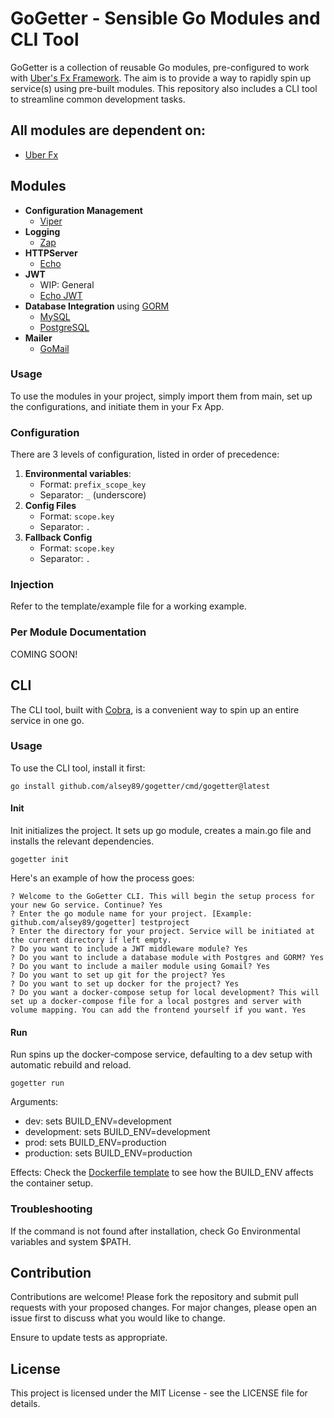 # GoGetter - Sensible Go Modules and CLI Tool

GoGetter is a collection of reusable Go modules, pre-configured to work with [Uber's Fx Framework](https://github.com/uber-go/fx). The aim is to provide a way to rapidly spin up service(s) using pre-built modules. This repository also includes a CLI tool to streamline common development tasks.

## All modules are dependent on:

- [Uber Fx](https://github.com/uber-go/fx)

## Modules

- **Configuration Management**
  - [Viper](https://github.com/spf13/viper)
- **Logging**
  - [Zap](https://github.com/uber-go/zap)
- **HTTPServer**
  - [Echo](https://echo.labstack.com/)
- **JWT**
  - WIP: General
  - [Echo JWT](https://echo.labstack.com/)
- **Database Integration** using [GORM](https://gorm.io/index.html)
  - [MySQL](https://www.mysql.com/)
  - [PostgreSQL](https://www.postgresql.org/)
- **Mailer**
  - [GoMail](https://github.com/go-gomail/gomail)

### Usage

To use the modules in your project, simply import them from main, set up the configurations, and initiate them in your Fx App.

### Configuration

There are 3 levels of configuration, listed in order of precedence:

1. **Environmental variables**:
   - Format: `prefix_scope_key`
   - Separator: `_` (underscore)
2. **Config Files**
   - Format: `scope.key`
   - Separator: `.`
3. **Fallback Config**
   - Format: `scope.key`
   - Separator: `.`

### Injection

Refer to the template/example file for a working example.

### Per Module Documentation

COMING SOON!

## CLI

The CLI tool, built with [Cobra](https://github.com/spf13/cobra), is a convenient way to spin up an entire service in one go.

### Usage

To use the CLI tool, install it first:

```
go install github.com/alsey89/gogetter/cmd/gogetter@latest
```

#### Init

Init initializes the project. It sets up go module, creates a main.go file and installs the relevant dependencies.

```
gogetter init
```

Here's an example of how the process goes:

```
? Welcome to the GoGetter CLI. This will begin the setup process for your new Go service. Continue? Yes
? Enter the go module name for your project. [Example: github.com/alsey89/gogetter] testproject
? Enter the directory for your project. Service will be initiated at the current directory if left empty.
? Do you want to include a JWT middleware module? Yes
? Do you want to include a database module with Postgres and GORM? Yes
? Do you want to include a mailer module using Gomail? Yes
? Do you want to set up git for the project? Yes
? Do you want to set up docker for the project? Yes
? Do you want a docker-compose setup for local development? This will set up a docker-compose file for a local postgres and server with volume mapping. You can add the frontend yourself if you want. Yes
```

#### Run

Run spins up the docker-compose service, defaulting to a dev setup with automatic rebuild and reload.

```
gogetter run
```

Arguments:

- dev: sets BUILD_ENV=development
- development: sets BUILD_ENV=development
- prod: sets BUILD_ENV=production
- production: sets BUILD_ENV=production

Effects:
Check the [Dockerfile template](./cmd/templates/Dockerfile.tpl) to see how the BUILD_ENV affects the container setup.

### Troubleshooting

If the command is not found after installation, check Go Environmental variables and system $PATH.

## Contribution

Contributions are welcome! Please fork the repository and submit pull requests with your proposed changes. For major changes, please open an issue first to discuss what you would like to change.

Ensure to update tests as appropriate.

## License

This project is licensed under the MIT License - see the LICENSE file for details.
